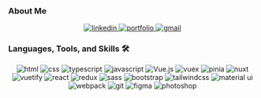 ### About Me


<div align="center">
  <a href="https://www.linkedin.com/in/oleh-kucher-940887140/">
<img src="https://img.shields.io/badge/visit%20my%20Linkedin-0A66C2?style=for-the-badge&logo=linkedin&logoColor=white" alt="linkedin" />
</a>
  <a href="https://www.oleh-kucher.com/">
<img src="https://img.shields.io/badge/check%20out%20my%20Website-042549?style=for-the-badge&logo=chainlink&logoColor=white" alt="portfolio" />
</a>
  <a href="mailto:kucherol2108@gmail.com">
<img src="https://img.shields.io/badge/email%20me-EA4335?style=for-the-badge&logo=gmail&logoColor=white" alt="gmail" />
</a>
</div>

### Languages, Tools, and Skills 🛠
<div align="center">
<img src="https://img.shields.io/badge/HTML-E34F26?style=for-the-badge&logo=html5&logoColor=white" alt="html" />
<img src="https://img.shields.io/badge/css-1572B6?style=for-the-badge&logo=css3&logoColor=white" alt="css" />
<img src="https://img.shields.io/badge/TypeScript-3178C6?style=for-the-badge&logo=typescript&logoColor=white" alt="typescript" />
<img src="https://img.shields.io/badge/JavaScript-F7DF1E?style=for-the-badge&logo=javascript&logoColor=black" alt="javascript" />
<img src="https://img.shields.io/badge/Vue-00C7B7?style=for-the-badge&logo=vuedotjs&logoColor=green" alt="Vue.js" />
<img src="https://img.shields.io/badge/vuex-0052CC?style=for-the-badge&logoColor=white" alt="vuex" />
<img src="https://img.shields.io/badge/Pinia-F7DF1E?style=for-the-badge&logoColor=black" alt="pinia" />
<img src="https://img.shields.io/badge/Nuxt-003545?style=for-the-badge&logo=nuxtdotjs&logoColor=white" alt="nuxt" />
<img src="https://img.shields.io/badge/Vuetify-0081CB?style=for-the-badge&logo=vuetify&logoColor=white" alt="vuetify" />
<img src="https://img.shields.io/badge/React-61DAFB?style=for-the-badge&logo=react&logoColor=black" alt="react" />
<img src="https://img.shields.io/badge/Redux-764ABC?style=for-the-badge&logo=redux&logoColor=white" alt="redux" />
<img src="https://img.shields.io/badge/SASS-E34F26?style=for-the-badge&logo=sass&logoColor=white" alt="sass" />
<img src="https://img.shields.io/badge/bootstrap-7952B3?style=for-the-badge&logo=bootstrap&logoColor=white" alt="bootstrap" />
<img src="https://img.shields.io/badge/Tailwind--css-407AFC?style=for-the-badge&logo=tailwindcss&logoColor=white" alt="tailwindcss" />
<img src="https://img.shields.io/badge/material--ui-0081CB?style=for-the-badge&logo=material-ui&logoColor=white" alt="material ui" />
<img src="https://img.shields.io/badge/webpack-35BDB2?style=for-the-badge&logo=webpack&logoColor=white" alt="webpack" />
<img src="https://img.shields.io/badge/Git-F05032?style=for-the-badge&logo=git&logoColor=white" alt="git" />
<img src="https://img.shields.io/badge/figma-F24E1E?style=for-the-badge&logo=figma&logoColor=white" alt="figma" />
<img src="https://img.shields.io/badge/adobe%20photoshop-31A8FF?style=for-the-badge&logo=adobe%20photoshop&logoColor=white" alt="photoshop" />
</div>
